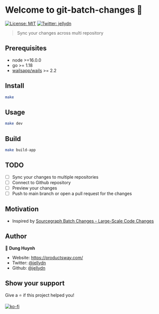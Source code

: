 # Welcome to git-batch-changes 👋

[![License: MIT](https://img.shields.io/badge/License-MIT-yellow.svg)](#)
[![Twitter: jellydn](https://img.shields.io/twitter/follow/jellydn.svg?style=social)](https://twitter.com/jellydn)

> Sync your changes across multi repository

## Prerequisites

- node >=16.0.0
- go >= 1.18
- [wailsapp/wails](https://github.com/wailsapp/wails) >= 2.2

## Install

```sh
make
```

## Usage

```sh
make dev
```

## Build

```sh
make build-app
```

## TODO

- [ ] Sync your changes to multiple repositories
- [ ] Connect to Github repository
- [ ] Preview your changes
- [ ] Push to main branch or open a pull request for the changes

## Motivation

- Inspired by [Sourcegraph Batch Changes - Large-Scale Code Changes](https://about.sourcegraph.com/batch-changes)

## Author

👤 **Dung Huynh**

- Website: https://productsway.com/
- Twitter: [@jellydn](https://twitter.com/jellydn)
- Github: [@jellydn](https://github.com/jellydn)

## Show your support

Give a ⭐️ if this project helped you!

[![ko-fi](https://ko-fi.com/img/githubbutton_sm.svg)](https://ko-fi.com/Q5Q61Q7YM)
